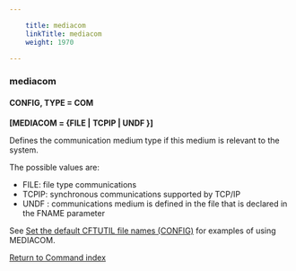 ```yaml
---

    title: mediacom
    linkTitle: mediacom
    weight: 1970

---
```

<span id="mediacom"></span>

### mediacom

#### CONFIG, TYPE = COM

**\[MEDIACOM = {FILE |** **TCPIP |
UNDF }\]**

Defines the communication medium type if this medium is relevant to
the system.

The possible values are:

- FILE: file type communications
- TCPIP: synchronous communications
    supported by TCP/IP
- UNDF :
    communications medium is defined in the file that is declared in the
    FNAME parameter  

See <a href="../../../about_cftutil/redefining_cftutil_data_media" class="MCXref xref">Set the default CFTUTIL file names (CONFIG)</a> for examples of using MEDIACOM.

[Return to Command index](../../)
